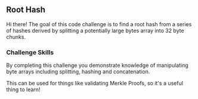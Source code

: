 ## Root Hash

Hi there! The goal of this code challenge is to find a root hash from a series of hashes derived by splitting a potentially large bytes array into 32 byte chunks. 

### Challenge Skills

By completing this challenge you demonstrate knowledge of manipulating byte arrays including splitting, hashing and concatenation. 

This can be used for things like validating Merkle Proofs, so it's a useful thing to learn!